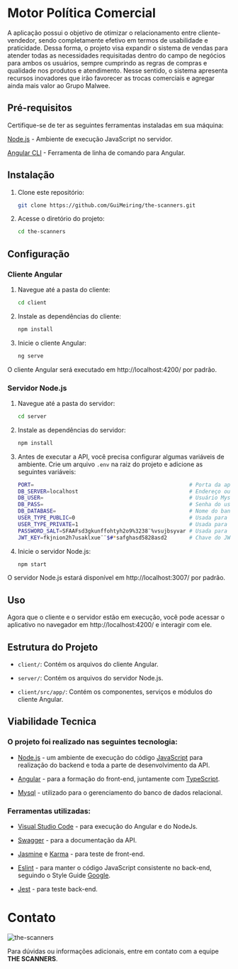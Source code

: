 # Motor Política Comercial

A aplicação possui o objetivo de otimizar o relacionamento entre cliente-vendedor, sendo completamente efetivo em termos de usabilidade e praticidade. Dessa forma, o projeto visa expandir o sistema de vendas para atender todas as necessidades requisitadas dentro do campo de negócios para ambos os usuários, sempre cumprindo as regras de compras e qualidade nos produtos e atendimento. Nesse sentido, o sistema apresenta recursos inovadores que irão favorecer as trocas comerciais e agregar ainda mais valor ao Grupo Malwee.

## Pré-requisitos

Certifique-se de ter as seguintes ferramentas instaladas em sua máquina:

[Node.js](https://nodejs.org/) - Ambiente de execução JavaScript no servidor.

[Angular CLI](https://angular.io/cli) - Ferramenta de linha de comando para Angular.

## Instalação

1. Clone este repositório:

   ```bash
   git clone https://github.com/GuiMeiring/the-scanners.git
   
2. Acesse o diretório do projeto:

   ```bash
   cd the-scanners
   ````

## Configuração

### Cliente Angular

1. Navegue até a pasta do cliente:
   
   ``` bash
   cd client
   ```
2. Instale as dependências do cliente:

   ```bash
   npm install
   ```

3. Inicie o cliente Angular:

   ```bash
   ng serve
   ```
O cliente Angular será executado em http://localhost:4200/ por padrão.

### Servidor Node.js

1. Navegue até a pasta do servidor:

   ```bash
   cd server
   ```

2. Instale as dependências do servidor:

   ```bash
   npm install
   ```

3. Antes de executar a API, você precisa configurar algumas variáveis de ambiente. Crie um arquivo `.env` na raiz do projeto e adicione as seguintes variáveis:

   ```bash
   PORT=                                                 # Porta da aplicação 
   DB_SERVER=localhost                                   # Endereço ou localização do servidor de Banco de Dados Mysql
   DB_USER=                                              # Usuário Mysql
   DB_PASS=                                              # Senha do usuário Mysql
   DB_DATABASE=                                          # Nome do banco de dados
   USER_TYPE_PUBLIC=0                                    # Usada para quando uma rota for publica
   USER_TYPE_PRIVATE=1                                   # Usada para quando uma rota for privada                                                               
   PASSWORD_SALT=SFAAFsd3gkunffohtyh2o9%3238¨%vsujbsyvar # Usada para adicionar complexidade ao processo de hash de senhas de usuário
   JWT_KEY=fkjnion2h7usaklxue¨¨$#*safghasd5828asd2       # Chave do JWT
   ```

4. Inicie o servidor Node.js:

   ```bash
   npm start
   ```
O servidor Node.js estará disponível em http://localhost:3007/ por padrão.

## Uso

Agora que o cliente e o servidor estão em execução, você pode acessar o aplicativo no navegador em http://localhost:4200/ e interagir com ele.

## Estrutura do Projeto

- `client/`: Contém os arquivos do cliente Angular.

- `server/`: Contém os arquivos do servidor Node.js.

- `client/src/app/`: Contém os componentes, serviços e módulos do cliente Angular.

## Viabilidade Tecnica

### O projeto foi realizado nas seguintes tecnologia: 

- [Node.js](https://nodejs.org/en) - um ambiente de execução do código [JavaScript](https://developer.mozilla.org/pt-BR/docs/Web/JavaScript) para realização do backend e toda a parte de desenvolvimento da API.

- [Angular](https://angular.io) - para a formação do front-end, juntamente com [TypeScript](https://www.typescriptlang.org).

- [Mysql](https://www.mysql.com/) - utilizado para o gerenciamento do banco de dados relacional.

### Ferramentas utilizadas: 

- [Visual Studio Code](https://code.visualstudio.com) - para execução do Angular e do NodeJs.

- [Swagger](https://swagger.io) - para a documentação da API.

- [Jasmine](https://jasmine.github.io/) e [Karma](https://karma-runner.github.io/) - para teste de front-end.

- [Eslint](https://eslint.org/docs/latest/use/getting-started) - para manter o código JavaScript consistente no back-end, seguindo o Style Guide [Google](https://google.github.io/styleguide/).

- [Jest](https://jestjs.io) -  para teste back-end.

# Contato

<img src="https://raw.githubusercontent.com/GuiMeiring/the-sacanners/the-scanners" alt="the-scanners">

Para dúvidas ou informações adicionais, entre em contato com a equipe **THE SCANNERS**.


